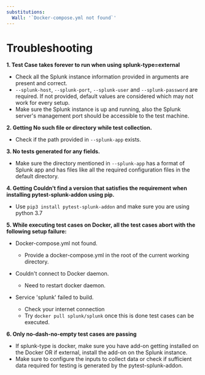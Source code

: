 ```yaml
---
substitutions:
  Wall: '`Docker-compose.yml not found`'
---
```


# Troubleshooting

**1. Test Case takes forever to run when using splunk-type=external**

 - Check all the Splunk instance information provided in arguments are present and correct.
 - `--splunk-host`, `--splunk-port`, `--splunk-user` and `--splunk-password` are required. If not provided, default values are considered which may not work for every setup.
 - Make sure the Splunk instance is up and running, also the Splunk server's management port should be accessible to the test machine.

**2. Getting No such file or directory while test collection.**

 - Check if the path provided in `--splunk-app` exists.

**3. No tests generated for any fields.**

 - Make sure the directory mentioned in `--splunk-app` has a format of Splunk app and has files like all the required configuration files in the default directory.

**4. Getting Couldn't find a version that satisfies the requirement when installing pytest-splunk-addon using pip.**

 - Use `pip3 install pytest-splunk-addon` and make sure you are using python 3.7

**5. While executing test cases on Docker, all the test cases abort with the following setup failure:**

 - Docker-compose.yml not found.

    - Provide a docker-compose.yml in the root of the current working directory.

 - Couldn't connect to Docker daemon.

    - Need to restart docker daemon.

 - Service 'splunk' failed to build.

    - Check your internet connection
    - Try `docker pull splunk/splunk` once this is done test cases can be executed.

**6. Only no-dash-no-empty test cases are passing**

 - If splunk-type is docker, make sure you have add-on getting installed on the Docker OR if external, install the add-on on the Splunk instance.
 - Make sure to configure the inputs to collect data or check if sufficient data required for testing is generated by the pytest-splunk-addon.
